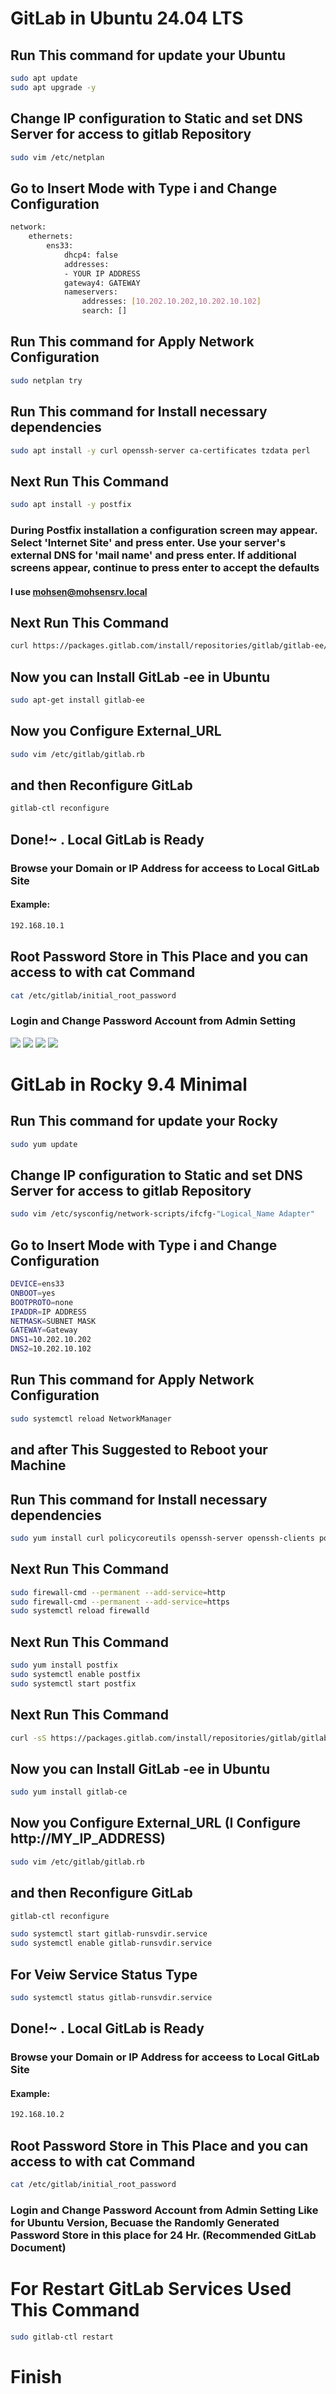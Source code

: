 # GitLab in Ubuntu 24.04 LTS
## Run This command for update your Ubuntu
``` bash
sudo apt update
sudo apt upgrade -y
```
## Change IP configuration to Static and set DNS Server for access to gitlab Repository
``` bash
sudo vim /etc/netplan
```
## Go to Insert Mode with Type i and Change Configuration
``` bash
network:
    ethernets:
        ens33:
            dhcp4: false
            addresses:
            - YOUR IP ADDRESS
            gateway4: GATEWAY
            nameservers:
                addresses: [10.202.10.202,10.202.10.102]
                search: []
```
## Run This command for Apply Network Configuration
``` bash
sudo netplan try
```
## Run This command for Install necessary dependencies
``` bash
sudo apt install -y curl openssh-server ca-certificates tzdata perl
```
## Next Run This Command
``` bash
sudo apt install -y postfix
```
### During Postfix installation a configuration screen may appear. Select 'Internet Site' and press enter. Use your server's external DNS for 'mail name' and press enter. If additional screens appear, continue to press enter to accept the defaults
#### I use mohsen@mohsensrv.local
## Next Run This Command
``` bash
curl https://packages.gitlab.com/install/repositories/gitlab/gitlab-ee/script.deb.sh | sudo bash
```
## Now you can Install GitLab -ee in Ubuntu
``` bash
sudo apt-get install gitlab-ee
```
## Now you Configure External_URL
``` bash
sudo vim /etc/gitlab/gitlab.rb
```
## and then Reconfigure GitLab
``` bash
gitlab-ctl reconfigure
```
## Done!~ . Local GitLab is Ready
### Browse your Domain or IP Address for acceess to Local GitLab Site
#### Example:
``` bash
192.168.10.1
```
## Root Password Store in This Place and you can access to with cat Command
``` bash 
cat /etc/gitlab/initial_root_password
```
### Login and Change Password Account from Admin Setting
![](./ScreenShot/GITLAB/GitLab_Login.JPG)
![](./ScreenShot/GITLAB/Change_PASSWORD.JPG)
![](./ScreenShot/GITLAB/Change_PASSWORD-2.JPG)
![](./ScreenShot/GITLAB/Change_PASSWORD-3.JPG)

# GitLab in Rocky 9.4 Minimal
## Run This command for update your Rocky
``` bash
sudo yum update
```
## Change IP configuration to Static and set DNS Server for access to gitlab Repository
``` bash
sudo vim /etc/sysconfig/network-scripts/ifcfg-"Logical_Name Adapter"
```
## Go to Insert Mode with Type i and Change Configuration
``` bash
DEVICE=ens33
ONBOOT=yes
BOOTPROTO=none
IPADDR=IP ADDRESS
NETMASK=SUBNET MASK
GATEWAY=Gateway
DNS1=10.202.10.202
DNS2=10.202.10.102
```
## Run This command for Apply Network Configuration
``` bash
sudo systemctl reload NetworkManager
```
## and after This Suggested to Reboot your Machine
## Run This command for Install necessary dependencies
``` bash
sudo yum install curl policycoreutils openssh-server openssh-clients postfix
```
## Next Run This Command
``` bash
sudo firewall-cmd --permanent --add-service=http
sudo firewall-cmd --permanent --add-service=https
sudo systemctl reload firewalld
```
## Next Run This Command
``` bash
sudo yum install postfix
sudo systemctl enable postfix
sudo systemctl start postfix
```
## Next Run This Command
``` bash
curl -sS https://packages.gitlab.com/install/repositories/gitlab/gitlab-ce/script.rpm.sh | sudo bash
```
## Now you can Install GitLab -ee in Ubuntu
``` bash
sudo yum install gitlab-ce
```
## Now you Configure External_URL (I Configure http://MY_IP_ADDRESS)
``` bash
sudo vim /etc/gitlab/gitlab.rb
```
## and then Reconfigure GitLab
``` bash
gitlab-ctl reconfigure
```
``` bash 
sudo systemctl start gitlab-runsvdir.service
sudo systemctl enable gitlab-runsvdir.service
```
## For Veiw Service Status Type
``` bash
sudo systemctl status gitlab-runsvdir.service
```
## Done!~ . Local GitLab is Ready
### Browse your Domain or IP Address for acceess to Local GitLab Site
#### Example:
``` bash
192.168.10.2
```
## Root Password Store in This Place and you can access to with cat Command
``` bash 
cat /etc/gitlab/initial_root_password
```
### Login and Change Password Account from Admin Setting Like for Ubuntu Version, Becuase the Randomly Generated Password Store in this place for 24 Hr. (Recommended GitLab Document)

# For Restart GitLab Services Used This Command
``` bash
sudo gitlab-ctl restart
```
# Finish